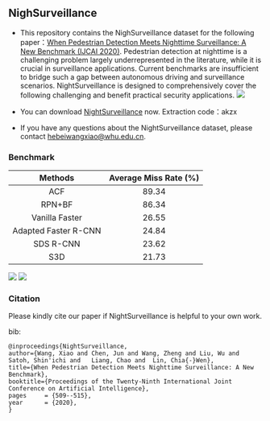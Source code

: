 ## NighSurveillance

- This repository contains the NighSurveillance dataset for the following paper：[When Pedestrian Detection Meets Nighttime Surveillance: A New Benchmark (IJCAI 2020)](https://www.ijcai.org/Proceedings/2020/71). Pedestrian detection at nighttime is a challenging problem largely underrepresented in the literature, while it is crucial in surveillance applications. Current benchmarks are insufficient to bridge such a gap between autonomous driving and surveillance scenarios. NightSurveillance is designed to comprehensively cover the following challenging and benefit practical security applications.
![](https://github.com/xiaowang1516/NightSurveillance/blob/master/1.png=500*500)

- You can download [NightSurveillance](https://pan.baidu.com/s/1uIhMBKmQgPdbVjR2EK7o5g) now. Extraction code：akzx

- If you have any questions about the NightSurveillance dataset, please contact hebeiwangxiao@whu.edu.cn.

### **Benchmark**

|  Methods   | Average Miss Rate (%)  |
|  :----:  | :----:  |
| ACF  | 89.34 |
| RPN+BF  | 86.34 |
| Vanilla Faster  | 26.55 |
| Adapted Faster R-CNN  | 24.84 |
| SDS R-CNN  | 23.62 |
| S3D  | 21.73 |

![](https://github.com/xiaowang1516/NightSurveillance/blob/master/2.png=800*400)
![](https://github.com/xiaowang1516/NightSurveillance/blob/master/3.png=800*400)
### **Citation**
Please kindly cite our paper if NightSurveillance is helpful to your own work.

bib:

    @inproceedings{NightSurveillance,
    author={Wang, Xiao and Chen, Jun and Wang, Zheng and Liu, Wu and Satoh, Shin'ichi and   Liang, Chao and  Lin, Chia{-}Wen},
    title={When Pedestrian Detection Meets Nighttime Surveillance: A New Benchmark}, 
    booktitle={Proceedings of the Twenty-Ninth International Joint Conference on Artificial Intelligence},
    pages     = {509--515},
    year      = {2020},
    }

